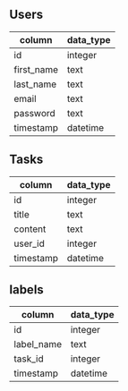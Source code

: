
Users
-----

column | data_type
-------|---------
id | integer
first_name | text
last_name | text
email | text
password | text
timestamp | datetime


Tasks
-----

column | data_type
-------|---------
id | integer
title | text
content | text
user_id | integer
timestamp | datetime


labels
------

column | data_type
-------|---------
id | integer
label_name | text
task_id | integer
timestamp | datetime
